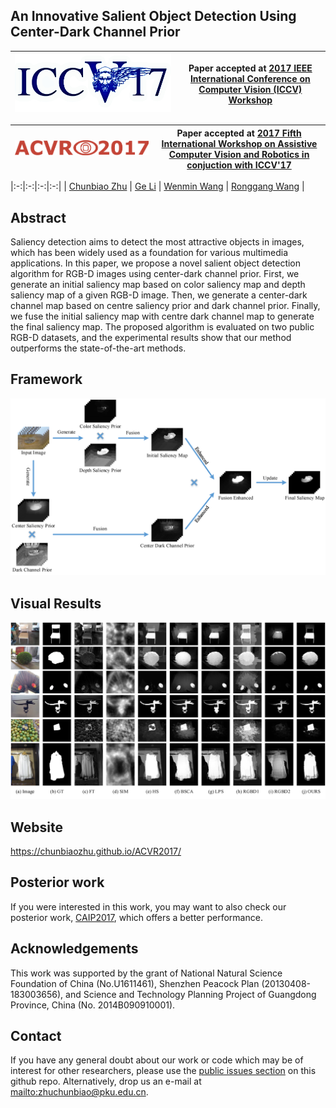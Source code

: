 ## An Innovative Salient Object Detection Using Center-Dark Channel Prior

|  ![ICCV 2017 logo][logo-iccv] | Paper accepted at [2017 IEEE International Conference on Computer Vision (ICCV) Workshop](http://iccv2017.thecvf.com/)   |
|:-:|---|

[logo-iccv]: https://github.com/ChunbiaoZhu/ACVR2017/blob/master/logo/ICCVLogo.png "ICCV 2017 logo"


|  ![ACVR 2017 logo][logo-acvr] | Paper accepted at [2017 Fifth International Workshop on Assistive Computer Vision and Robotics in conjuction with ICCV'17](http://iplab.dmi.unict.it/acvr2017/)   |
|:-:|---|

[logo-acvr]: https://github.com/ChunbiaoZhu/ACVR2017/blob/master/logo/ACVRLogo.png "ACVR 2017 logo"

|:-:|:-:|:-:|:-:|
| [Chunbiao Zhu][czhu-web]  | [Ge Li][gl-web]    |  [Wenmin Wang][wwm-web] | [Ronggang Wang][wrg-web]   | 



[czhu-web]: https://www.researchgate.net/profile/Chunbiao_Zhu
[gl-web]: http://www.ece.pku.edu.cn/index.php?m=content&c=index&a=show&catid=507&id=68
[wwm-web]: http://www.ece.pku.edu.cn/index.php?m=content&c=index&a=show&catid=507&id=42
[wrg-web]: http://www.ece.pku.edu.cn/index.php?m=content&c=index&a=show&catid=507&id=48




## Abstract

 	
Saliency detection aims to detect the most attractive objects in images, which has been widely used as a foundation for various multimedia applications. In this paper, we propose a novel salient object detection algorithm for RGB-D images using center-dark channel prior. First, we generate an initial saliency map based on color saliency map and depth saliency map of a given RGB-D image. Then, we generate a center-dark channel map based on centre saliency prior and dark channel prior. Finally, we fuse the initial saliency map with centre dark channel map to generate the final saliency map. The proposed algorithm is evaluated on two public RGB-D datasets, and the experimental results show that our method outperforms the state-of-the-art methods. 


## Framework
![QFramework saliency detection](https://github.com/ChunbiaoZhu/ACVR2017/blob/master/images/fig1.png)


## Visual Results

![Visual Results saliency detection](https://github.com/ChunbiaoZhu/ACVR2017/blob/master/images/fig4.png)


## Website
https://chunbiaozhu.github.io/ACVR2017/

## Posterior work

If you were interested in this work, you may want to also check our posterior work, [CAIP2017](https://chunbiaozhu.github.io/CAIP2017/), which offers a better performance.

## Acknowledgements

This work was supported by the grant of National Natural Science Foundation of China (No.U1611461), Shenzhen Peacock Plan (20130408-183003656), and Science and Technology Planning Project of Guangdong Province, China (No. 2014B090910001).


## Contact

If you have any general doubt about our work or code which may be of interest for other researchers, please use the [public issues section](https://github.com/ChunbiaoZhu/ACVR2017/issues) on this github repo. Alternatively, drop us an e-mail at <mailto:zhuchunbiao@pku.edu.cn>.

<!---
Javascript code to enable Google Analytics
-->

<!---
<script>
-->
<!---
(function(i,s,o,g,r,a,m){i['GoogleAnalyticsObject']=r;i[r]=i[r]||function(){
(i[r].q=i[r].q||[]).push(arguments)},i[r].l=1*new Date();a=s.createElement(o),
m=s.getElementsByTagName(o)[0];a.async=1;a.src=g;m.parentNode.insertBefore(a,m)
})(window,document,'script','//www.google-analytics.com/analytics.js','ga');
-->
<!---
ga('create', 'UA-7678045-3', 'auto');
ga('send', 'pageview');
-->
<!---
</script>
-->
